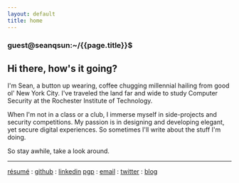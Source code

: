 ```yaml
---
layout: default
title: home
---
```


### guest@seanqsun:~/{{page.title}}$ 

## Hi there, how's it going?

I'm Sean, a button up wearing, coffee chugging millennial hailing from good ol' New York City. I've traveled the land far and wide to study Computer Security at the Rochester Institute of Technology.

When I'm not in a class or a club, I immerse myself in side-projects and security competitions. My passion is in designing and developing elegant, yet secure digital experiences. So sometimes I'll write about the stuff I'm doing.

So stay awhile, take a look around.



<hr>
<a class="link1" href="Resume.pdf" target="_blank">résumé</a> : <a class="link1" href="https://www.github.com/sean-q-sun">github</a> : <a class="link1" href="https://www.linkedin.com/in/seanqsun">linkedin</a>  
<a class="link1"  href="public.asc" target="_blank">pgp</a> : <a class="link1" href="mailto:sean@seanqsun.com">email</a> : <a class="link1" href="https://www.twitter.com/seanrisesunset">twitter</a> : <a class="link1" href="http://www.seanqsun.com/blog">blog</a>



